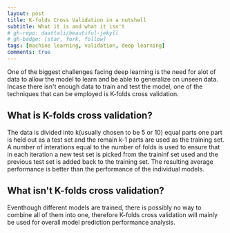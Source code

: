 ```yaml
---
layout: post
title: K-folds Cross Validation in a nutshell
subtitle: What it is and what it isn't 
# gh-repo: daattali/beautiful-jekyll
# gh-badge: [star, fork, follow]
tags: [machine learning, validation, deep learning]
comments: true
---
```


One of the biggest challenges facing deep learning is the need for alot of data to allow the model to learn and be able to generalize on unseen data. Incase there isn't enough data to train and test the model, one of the techniques that can be employed is K-folds cross validation.

## What is K-folds cross validation?

The data is divided into k(usually chosen to be 5 or 10) equal parts
one part is held out as a test set and the remain k-1 parts are used as the training set.
A number of interations equal to the number of folds is used to ensure that in each iteration a new test set is picked from the traininf set used and the previous test set is added back to the training set.
The resulting average performance is better than the performance of the individual models.

## What isn't K-folds cross validation?

Eventhough different models are trained, there is possibly no way to combine all of them into one, therefore K-folds cross validation will mainly be used for overall model prediction performance analysis.
